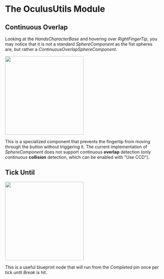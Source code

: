 # The OculusUtils Module

## Continuous Overlap

Looking at the *HandsCharacterBase* and hovering over *RightFingerTip*, you may notice that it is not a standard *SphereComponent* as the fist spheres are, but rather a *ContinuousOverlapSphereComponent*.

<img width="256" src="./Media/continuousoverlapsphere.png" />

This is a specialized component that prevents the fingertip from moving through the button without triggering it. The current implementation of *SphereComponent* does not support continuous **overlap** detection (only continuous **collision** detection, which can be enabled with "Use CCD").

## Tick Until

<img width="256" src="./Media/tickuntil.png" />

This is a useful blueprint node that will run from the *Completed* pin once per tick until *Break* is hit.
